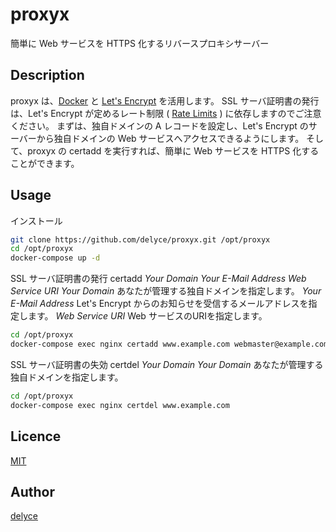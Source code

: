 proxyx
======

簡単に Web サービスを HTTPS 化するリバースプロキシサーバー


## Description

proxyx は、[Docker](https://www.docker.com/) と [Let's Encrypt](https://letsencrypt.org) を活用します。
SSL サーバ証明書の発行は、Let's Encrypt が定めるレート制限 ( [Rate Limits](https://letsencrypt.org/docs/rate-limits/) ) に依存しますのでご注意ください。
まずは、独自ドメインの A レコードを設定し、Let's Encrypt のサーバーから独自ドメインの Web サービスへアクセスできるようにします。
そして、proxyx の certadd を実行すれば、簡単に Web サービスを HTTPS 化することができます。

## Usage

インストール

```bash
git clone https://github.com/delyce/proxyx.git /opt/proxyx
cd /opt/proxyx
docker-compose up -d
```

SSL サーバ証明書の発行
certadd *Your Domain* *Your E-Mail Address* *Web Service URI*
*Your Domain*
あなたが管理する独自ドメインを指定します。
*Your E-Mail Address*
Let's Encrypt からのお知らせを受信するメールアドレスを指定します。
*Web Service URI*
Web サービスのURIを指定します。

```bash
cd /opt/proxyx
docker-compose exec nginx certadd www.example.com webmaster@example.com http://localhost:3000
```

SSL サーバ証明書の失効
certdel *Your Domain*
*Your Domain*
あなたが管理する独自ドメインを指定します。

```bash
cd /opt/proxyx
docker-compose exec nginx certdel www.example.com
```

## Licence

[MIT](https://github.com/delyce/LICENCE)

## Author

[delyce](https://github.com/delyce)


